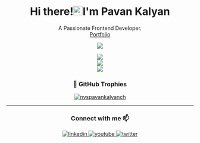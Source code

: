 <h1 align='center'>
  
 <h1 align="center">Hi there!<img src="https://media.giphy.com/media/hvRJCLFzcasrR4ia7z/giphy.gif" width="25px">I'm Pavan Kalyan</h1>
<p align="center">
	A Passionate Frontend Developer.
<br>
	<a href="https://nvspavankalyanch.netlify.app">Portfolio</a></p>
<p align="center"><a  href="https://github.com/nvspavankalyanch/github-profile-views-counter">
    <img src="https://komarev.com/ghpvc/?username=nvspavankalyanch&style=for-the-badge"></a></p>
<div align="center">
  <img src="https://github-readme-stats-sigma-five.vercel.app/api?username=nvspavankalyanch&show_icons=true&theme=radical"/> 
  <br />
  <img src="http://github-readme-streak-stats.herokuapp.com?user=nvspavankalyanch&theme=Javascript-dark"/>
  <br />
  <img src="https://github-readme-stats-sigma-five.vercel.app/api/top-langs/?username=nvspavankalyanch&layout=compact&theme=vision-friendly-dark"/>
</div>




<strong><h3 align="center"> 🌟 GitHub Trophies </h3></strong>
<p align="center"> <a href="https://github.com/ryo-ma/github-profile-trophy"><img src="https://github-profile-trophy.vercel.app/?username=nvspavankalyanch&title=Issues,Followers,PullRequest,MultipleLang,Commit&theme=onedark&no-bg=true&no-frame=true" alt="nvspavankalyanch" /></a> </p>
<hr />

<h3 align="center">Connect with me 📫</h3>


<div align="center">
<a href="https://www.linkedin.com/in/nvspavankalyanch/" target="_blank">
<img src=https://img.shields.io/badge/linkedin-%231E77B5.svg?&style=for-the-badge&logo=linkedin&logoColor=white alt=linkedin style="margin-bottom: 5px;" />
</a>
<a href="https://youtube.com/@nvspavankalyan" target="_blank">
<img src=https://img.shields.io/badge/YouTube-FF0000?style=for-the-badge&logo=youtube&logoColor=white alt=youtube style="margin-bottom: 5px;" />
</a>

<a href="http://twitter.com/nvspavankalyan" target="_blank">
<img src=https://img.shields.io/badge/twitter-%2300acee.svg?&style=for-the-badge&logo=twitter&logoColor=white alt=twitter style="margin-bottom: 5px;" />
</a>
<a href="https://instagram.com/nvspavankalyanch" target="_blank">
<img src="https://img.shields.io/badge/-Instagram-A50B5E?style=for-the-badge&logo=instagram&logoColor=white" alt=instagram style="margin-bottom: 5px;/>
</a>
	
</div>
<br />


